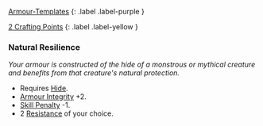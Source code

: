 
[Armour-Templates](Game/Armour-Templates)
{: .label .label-purple }

[2 Crafting Points](Game/Designing-Weapons#Crafting%20Points)
{: .label .label-yellow }
### Natural Resilience
*Your armour is constructed of the hide of a monstrous or mythical creature and benefits from that creature's natural protection.*
* Requires [Hide](Game/Hide).
* [Armour Integrity](Game/Core/Armour#Armour%20Integrity) +2. 
* [Skill Penalty](Game/Core/Armour#Skill%20Penalty) -1.
* 2 [Resistance](Game/Core/Armour#Weakness%20and%20Resistance) of your choice.